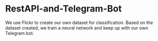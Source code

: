 # RestAPI-and-Telegram-Bot
We use Flickr to create our own dataset for classification. Based on the dataset created, we train a neural network and keep up with our own Telegram bot.

